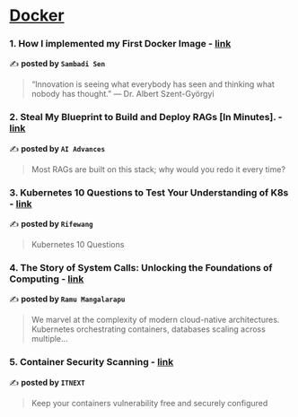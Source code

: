 
<h1><a href=https://medium.com/tag/docker/recommended target="_blank" rel="noopener noreferrer">Docker</a></h1>
<h3>1. How I implemented my First Docker Image - <a href="https://medium.com/@sambadi.sen23-25/how-i-implemented-my-first-docker-image-3add4d3cf7c8" target="_blank" rel="noopener noreferrer">link</a></h3>

✍️ **posted by `Sambadi Sen`**

<blockquote>“Innovation is seeing what everybody has seen and thinking what nobody has thought.” — Dr. Albert Szent-Györgyi</blockquote>

<h3>2. Steal My Blueprint to Build and Deploy RAGs [In Minutes]. - <a href="https://medium.com/ai-advances/build-and-deploy-rag-llm-adf38e1ae260" target="_blank" rel="noopener noreferrer">link</a></h3>

✍️ **posted by `AI Advances`**

<blockquote>Most RAGs are built on this stack; why would you redo it every time?</blockquote>

<h3>3. Kubernetes 10 Questions to Test Your Understanding of K8s - <a href="https://medium.com/@rifewang/kubernetes-10-questions-to-test-your-understanding-of-k8s-c2860c9f3cbf" target="_blank" rel="noopener noreferrer">link</a></h3>

✍️ **posted by `Rifewang`**

<blockquote>Kubernetes 10 Questions</blockquote>

<h3>4. The Story of System Calls: Unlocking the Foundations of Computing - <a href="https://medium.com/@ramu.mangalarapu1622/the-story-of-system-calls-unlocking-the-foundations-of-computing-e59154ed5814" target="_blank" rel="noopener noreferrer">link</a></h3>

✍️ **posted by `Ramu Mangalarapu`**

<blockquote>We marvel at the complexity of modern cloud-native architectures. Kubernetes orchestrating containers, databases scaling across multiple…</blockquote>

<h3>5. Container Security Scanning - <a href="https://medium.com/itnext/container-security-scanning-f16b438db58d" target="_blank" rel="noopener noreferrer">link</a></h3>

✍️ **posted by `ITNEXT`**

<blockquote>Keep your containers vulnerability free and securely configured</blockquote>

